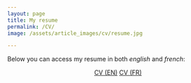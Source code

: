 ```yaml
---
layout: page
title: My resume
permalink: /CV/
image: /assets/article_images/cv/resume.jpg

---
```


Below you can access my resume in both *english* and *french*:

<center>
<div class="button-container">
	<a href="https://manuneuro.github.io/EmmanuelCalvet/assets/cv/CV_Emmanuel_Calvet__EN.pdf" class="custombutton">CV (EN)</a>
	<a href="https://manuneuro.github.io/EmmanuelCalvet/assets/cv/CV_Emmanuel_Calvet__FR.pdf" class="custombutton">CV (FR)</a>
</div>
</center>

